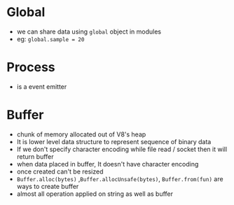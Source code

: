 # Global 
- we can share data using `global` object in modules
- eg: `global.sample = 20`

# Process 
- is a event emitter 

# Buffer
- chunk of memory allocated out of V8's heap
- It is lower level data structure to represent sequence of binary data
- If we don't specify character encoding while file read / socket then it will return buffer
- when data placed in buffer, It doesn't have character encoding
- once created can't be resized
- `Buffer.alloc(bytes)` ,`Buffer.allocUnsafe(bytes)`, `Buffer.from(fun)` are ways to create buffer
- almost all operation applied on string as well as buffer

 